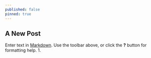```yaml
---
published: false
pinned: true
---
```

## A New Post

Enter text in [Markdown](http://daringfireball.net/projects/markdown/). Use the toolbar above, or click the **?** button for formatting help.
1.